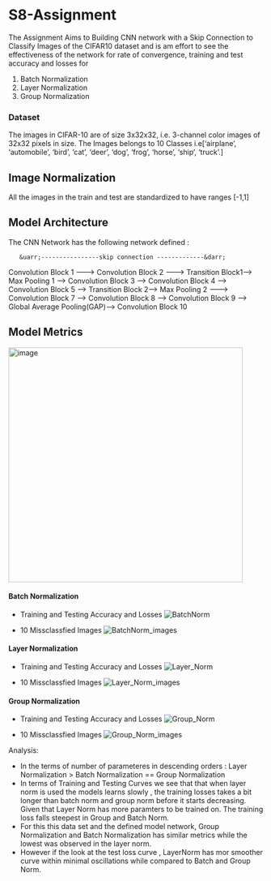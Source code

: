 # S8-Assignment

The Assignment Aims to Building CNN network with a Skip Connection  to Classify Images of the CIFAR10 dataset and is am effort to see the effectiveness of the network for rate of convergence, training and test accuracy and losses for 
1. Batch Normalization
2. Layer Normalization
3. Group Normalization

### Dataset
The images in CIFAR-10 are of size 3x32x32, i.e. 3-channel color images of 32x32 pixels in size. The Images belongs to 10 Classes i.e[‘airplane’, ‘automobile’, ‘bird’, ‘cat’, ‘deer’, ‘dog’, ‘frog’, ‘horse’, ‘ship’, ‘truck’.]

## Image Normalization
All the images in the train and test are standardized to have ranges [-1,1]

## Model Architecture 
The CNN Network has the following network defined :

       &uarr;----------------skip connection -------------&darr;                        

Convolution Block 1 ---> Convolution Block 2 ---> Transition Block1--> Max Pooling 1 --> Convolution Block 3 --> Convolution Block 4 --> Convolution Block 5 --> Transition Block 2--> Max Pooling 2 ---> Convolution Block 7 --> Convolution Block 8 -->  Convolution Block 9 --> Global Average Pooling(GAP)--> Convolution Block 10

## Model Metrics

<img width="463" alt="image" src="https://github.com/deeplearning-llm/S8-Assignment/assets/135349271/1b418039-e512-414e-b123-22918e591b19">

#### Batch Normalization 
- Training and Testing Accuracy and Losses
![BatchNorm](https://github.com/deeplearning-llm/S8-Assignment/assets/135349271/e6df4f42-0abf-4ec0-af64-bcca53475a5e)

- 10 Missclassfied Images
  ![BatchNorm_images](https://github.com/deeplearning-llm/S8-Assignment/assets/135349271/3974751e-cb77-405f-998d-3ce799678fdc)

#### Layer Normalization
- Training and Testing Accuracy and Losses
![Layer_Norm](https://github.com/deeplearning-llm/S8-Assignment/assets/135349271/5dbc6a0c-5a27-459a-a09e-d52831113b97)

- 10 Missclassfied Images
![Layer_Norm_images](https://github.com/deeplearning-llm/S8-Assignment/assets/135349271/fb567649-562b-423c-9fb4-e598f55118ec)

#### Group Normalization
- Training and Testing Accuracy and Losses
![Group_Norm](https://github.com/deeplearning-llm/S8-Assignment/assets/135349271/d48583cb-919d-4225-9106-a8139582973c)

- 10 Missclassfied Images
![Group_Norm_images](https://github.com/deeplearning-llm/S8-Assignment/assets/135349271/26356182-3f7c-4499-a98f-105d0bb264d4)

Analysis:

- In the terms of number of parameteres in descending orders :  Layer Normalization  > Batch Normalization == Group Normalization
- In terms of Training and Testing Curves we see that that when layer norm is used the models learns slowly , the training losses takes a bit longer than batch norm and 
  group norm before it starts decreasing. Given that Layer Norm has more paramters to be trained on. The training loss falls steepest in  Group and Batch Norm.
- For this this data set and the defined model network, Group Normalization and Batch Normalization has similar metrics while the lowest was observed in the layer norm.
- However if the look at the test loss curve , LayerNorm has mor smoother curve within minimal oscillations while compared to Batch and Group Norm.



